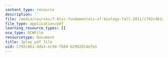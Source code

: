 ```yaml
---
content_type: resource
description: ''
file: /media/courses/7-01sc-fundamentals-of-biology-fall-2011/c792c461dda3ec94fb84b2992814efe1_ojrj-UVh9N4.pdf
file_type: application/pdf
learning_resource_types: []
ocw_type: OCWFile
resourcetype: Document
title: 3play pdf file
uid: c792c461-dda3-ec94-fb84-b2992814efe1
---
```

